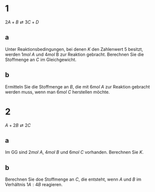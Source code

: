 # 1
$2A+B\rightleftarrows3C+D$

## a
Unter Reaktionsbedingungen, bei denen $K$ den Zahlenwert $5$ besitzt, werden $1mol$ $A$ und $4mol$ B zur Reaktion gebracht. Berechnen Sie die Stoffmenge an $C$ im Gleichgewicht.



## b
Ermitteln Sie die Stoffmenge an $B$, die mit $6mol$ $A$ zur Reaktion gebracht werden muss, wenn man $6mol$ $C$ herstellen möchte.

# 2
$A+2B\rightleftarrows2C$

## a
Im GG sind $2mol$ $A$, $4mol$ $B$ und $6mol$ $C$ vorhanden. Berechnen Sie $K$.

## b
Berechnen Sie doe Stoffmenge an $C$, die entsteht, wenn $A$ und $B$ im Verhältnis $1A:4B$ reagieren.
